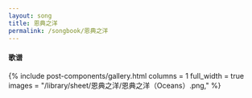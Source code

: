 ```yaml
---
layout: song
title: 恩典之洋
permalink: /songbook/恩典之洋
---
```


#### 歌谱

{% include post-components/gallery.html
    columns = 1
    full_width = true
    images = "/library/sheet/恩典之洋/恩典之洋（Oceans）.png,"
%}
